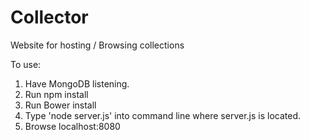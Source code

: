 Collector
=========

Website for hosting / Browsing collections


To use:  
1. Have MongoDB listening.  
2. Run npm install  
3. Run Bower install  
4. Type 'node server.js' into command line where server.js is located.  
5. Browse localhost:8080
